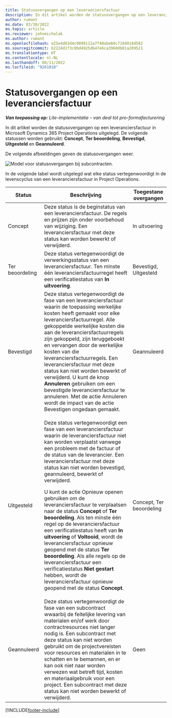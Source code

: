 ```yaml
---
title: Statusovergangen op een leveranciersfactuur
description: In dit artikel worden de statusovergangen op een leveranciersfactuur in Microsoft Dynamics 365 Project Operations uitgelegd.
author: rumant
ms.date: 03/30/2022
ms.topic: article
ms.reviewer: johnmichalak
ms.author: rumant
ms.openlocfilehash: e25e4d63d4c9098112a7f40abe60c7184018d582
ms.sourcegitcommit: b2224d1f3c0bd4925d647e6ca3960db81a209521
ms.translationtype: HT
ms.contentlocale: nl-NL
ms.lasthandoff: 08/11/2022
ms.locfileid: "9261010"
---
```

# <a name="state-transitions-on-a-vendor-invoice"></a>Statusovergangen op een leveranciersfactuur

_**Van toepassing op:** Lite-implementatie - van deal tot pro-formafacturering_

In dit artikel worden de statusovergangen op een leveranciersfactuur in Microsoft Dynamics 365 Project Operations uitgelegd. De volgende statussen worden gebruikt: **Concept**, **Ter beoordeling**, **Bevestigd**, **Uitgesteld** en **Geannuleerd**.

De volgende afbeeldingen geven de statusovergangen weer.

![Model voor statusovergangen bij subcontracten.](../media/VI_State_Model.jpg)

In de volgende tabel wordt uitgelegd wat elke status vertegenwoordigt in de levenscyclus van een leveranciersfactuur in Project Operations.

| Status | Beschrijving | Toegestane overgangen |
| --- | --- | --- |
| Concept | Deze status is de beginstatus van een leveranciersfactuur. De regels en prijzen zijn onder voorbehoud van wijziging. Een leveranciersfactuur met deze status kan worden bewerkt of verwijderd. | In uitvoering |
| Ter beoordeling | Deze status vertegenwoordigt de verwerkingsstatus van een leveranciersfactuur. Ten minste één leveranciersfactuurregel heeft een verificatiestatus van **In uitvoering**. | Bevestigd, Uitgesteld |
| Bevestigd | Deze status vertegenwoordigt de fase van een leveranciersfactuur waarin de toepassing werkelijke kosten heeft gemaakt voor elke leveranciersfactuurregel. Alle gekoppelde werkelijke kosten die aan de leveranciersfactuurregels zijn gekoppeld, zijn teruggeboekt en vervangen door de werkelijke kosten van die leveranciersfactuurregels. Een leveranciersfactuur met deze status kan niet worden bewerkt of verwijderd. U kunt de knop **Annuleren** gebruiken om een bevestigde leveranciersfactuur te annuleren. Met de actie Annuleren wordt de impact van de actie Bevestigen ongedaan gemaakt. | Geannuleerd |
| Uitgesteld | <p>Deze status vertegenwoordigt een fase van een leveranciersfactuur waarin de leveranciersfactuur niet kan worden verplaatst vanwege een probleem met de factuur of de status van de leverancier. Een leveranciersfactuur met deze status kan niet worden bevestigd, geannuleerd, bewerkt of verwijderd.</p><p>U kunt de actie Opnieuw openen gebruiken om de leveranciersfactuur te verplaatsen naar de status **Concept** of **Ter beoordeling**. Als ten minste één regel op de leveranciersfactuur een verificatiestatus heeft van **In uitvoering** of **Voltooid**, wordt de leveranciersfactuur opnieuw geopend met de status **Ter beoordeling**. Als alle regels op de leveranciersfactuur een verificatiestatus **Niet gestart** hebben, wordt de leveranciersfactuur opnieuw geopend met de status **Concept**.</p> | Concept, Ter beoordeling |
| Geannuleerd | Deze status vertegenwoordigt de fase van een subcontract wwaarbij de feitelijke levering van materialen en/of werk door contractresources niet langer nodig is. Een subcontract met deze status kan niet worden gebruikt om de projectvereisten voor resources en materialen in te schatten en te bemannen, en er kan ook niet naar worden verwezen wat betreft tijd, kosten en materiaalgebruik voor een project. Een subcontract met deze status kan niet worden bewerkt of verwijderd. | Geen |

[!INCLUDE[footer-include](../../includes/footer-banner.md)]
